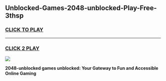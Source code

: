
## Unblocked-Games-2048-unblocked-Play-Free-3thsp
<h3>
<a href="https://premium76.site?title=2048-unblocked&ref=23A">CLICK TO PLAY</a></h3>
<hr>

<h3>
<a href="https://premium76.site?title=2048-unblocked&ref=23A">CLICK 2 PLAY</a>
  
</h3>

<a href="https://premium76.site?title=2048-unblocked&ref=23A"><img src="https://clearcache.store/games.png"></a>


**2048-unblocked games unblocked: Your Gateway to Fun and Accessible Online Gaming**
